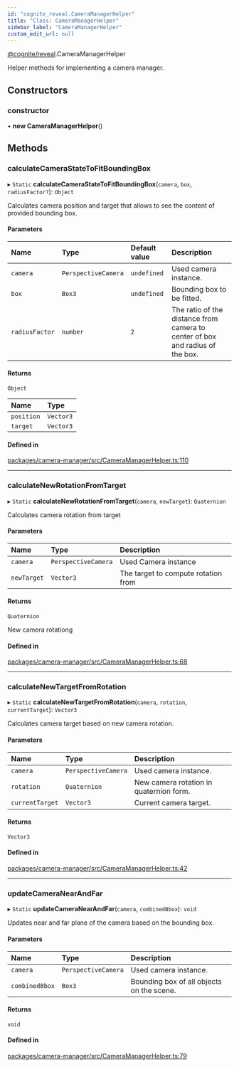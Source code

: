 ```yaml
---
id: "cognite_reveal.CameraManagerHelper"
title: "Class: CameraManagerHelper"
sidebar_label: "CameraManagerHelper"
custom_edit_url: null
---
```


[@cognite/reveal](../modules/cognite_reveal.md).CameraManagerHelper

Helper methods for implementing a camera manager.

## Constructors

### constructor

• **new CameraManagerHelper**()

## Methods

### calculateCameraStateToFitBoundingBox

▸ `Static` **calculateCameraStateToFitBoundingBox**(`camera`, `box`, `radiusFactor?`): `Object`

Calculates camera position and target that allows to see the content of provided bounding box.

#### Parameters

| Name | Type | Default value | Description |
| :------ | :------ | :------ | :------ |
| `camera` | `PerspectiveCamera` | `undefined` | Used camera instance. |
| `box` | `Box3` | `undefined` | Bounding box to be fitted. |
| `radiusFactor` | `number` | `2` | The ratio of the distance from camera to center of box and radius of the box. |

#### Returns

`Object`

| Name | Type |
| :------ | :------ |
| `position` | `Vector3` |
| `target` | `Vector3` |

#### Defined in

[packages/camera-manager/src/CameraManagerHelper.ts:110](https://github.com/cognitedata/reveal/blob/e9e26d38/viewer/packages/camera-manager/src/CameraManagerHelper.ts#L110)

___

### calculateNewRotationFromTarget

▸ `Static` **calculateNewRotationFromTarget**(`camera`, `newTarget`): `Quaternion`

Calculates camera rotation from target

#### Parameters

| Name | Type | Description |
| :------ | :------ | :------ |
| `camera` | `PerspectiveCamera` | Used Camera instance |
| `newTarget` | `Vector3` | The target to compute rotation from |

#### Returns

`Quaternion`

New camera rotationg

#### Defined in

[packages/camera-manager/src/CameraManagerHelper.ts:68](https://github.com/cognitedata/reveal/blob/e9e26d38/viewer/packages/camera-manager/src/CameraManagerHelper.ts#L68)

___

### calculateNewTargetFromRotation

▸ `Static` **calculateNewTargetFromRotation**(`camera`, `rotation`, `currentTarget`): `Vector3`

Calculates camera target based on new camera rotation.

#### Parameters

| Name | Type | Description |
| :------ | :------ | :------ |
| `camera` | `PerspectiveCamera` | Used camera instance. |
| `rotation` | `Quaternion` | New camera rotation in quaternion form. |
| `currentTarget` | `Vector3` | Current camera target. |

#### Returns

`Vector3`

#### Defined in

[packages/camera-manager/src/CameraManagerHelper.ts:42](https://github.com/cognitedata/reveal/blob/e9e26d38/viewer/packages/camera-manager/src/CameraManagerHelper.ts#L42)

___

### updateCameraNearAndFar

▸ `Static` **updateCameraNearAndFar**(`camera`, `combinedBbox`): `void`

Updates near and far plane of the camera based on the bounding box.

#### Parameters

| Name | Type | Description |
| :------ | :------ | :------ |
| `camera` | `PerspectiveCamera` | Used camera instance. |
| `combinedBbox` | `Box3` | Bounding box of all objects on the scene. |

#### Returns

`void`

#### Defined in

[packages/camera-manager/src/CameraManagerHelper.ts:79](https://github.com/cognitedata/reveal/blob/e9e26d38/viewer/packages/camera-manager/src/CameraManagerHelper.ts#L79)

